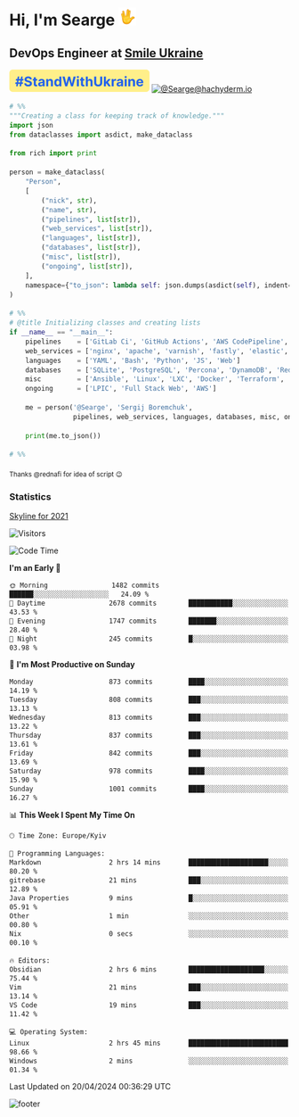 # Hi, I'm Searge <img src="images/vulcan.webp" style="display: inline-block; margin: 0; height: 2rem" alt="Vulcan salute" />

## DevOps Engineer at [Smile Ukraine](https://smile-ukraine.com/en)

[![Stand With Ukraine](https://raw.githubusercontent.com/vshymanskyy/StandWithUkraine/main/badges/StandWithUkraine.svg)](https://stand-with-ukraine.pp.ua)
<a rel="me" href="https://hachyderm.io/@Searge">![@Searge@hachyderm.io](https://img.shields.io/badge/-@Searge-%232B90D9?logo=mastodon&logoColor=white)</a>

```python
# %%
"""Creating a class for keeping track of knowledge."""
import json
from dataclasses import asdict, make_dataclass

from rich import print

person = make_dataclass(
    "Person",
    [
        ("nick", str),
        ("name", str),
        ("pipelines", list[str]),
        ("web_services", list[str]),
        ("languages", list[str]),
        ("databases", list[str]),
        ("misc", list[str]),
        ("ongoing", list[str]),
    ],
    namespace={"to_json": lambda self: json.dumps(asdict(self), indent=4)},
)

# %%
# @title Initializing classes and creating lists
if __name__ == "__main__":
    pipelines    = ['GitLab Ci', 'GitHub Actions', 'AWS CodePipeline', 'Jenkins']
    web_services = ['nginx', 'apache', 'varnish', 'fastly', 'elastic', 'solr']
    languages    = ['YAML', 'Bash', 'Python', 'JS', 'Web']
    databases    = ['SQLite', 'PostgreSQL', 'Percona', 'DynamoDB', 'Redis']
    misc         = ['Ansible', 'Linux', 'LXC', 'Docker', 'Terraform', 'AWS']
    ongoing      = ['LPIC', 'Full Stack Web', 'AWS']

    me = person('@Searge', 'Sergij Boremchuk',
                pipelines, web_services, languages, databases, misc, ongoing)

    print(me.to_json())

# %%

```

<sub>Thanks @rednafi for idea of script :wink:</sub>

### Statistics

[Skyline for 2021](https://skyline.github.com/Searge/2021)

![Visitors](https://komarev.com/ghpvc/?username=searge&label=Profile%20views&color=0e75b6&style=flat) 
<!--START_SECTION:waka-->
![Code Time](http://img.shields.io/badge/Code%20Time-2%2C455%20hrs%2023%20mins-blue)

**I'm an Early 🐤** 

```text
🌞 Morning                1482 commits        ██████░░░░░░░░░░░░░░░░░░░   24.09 % 
🌆 Daytime                2678 commits        ███████████░░░░░░░░░░░░░░   43.53 % 
🌃 Evening                1747 commits        ███████░░░░░░░░░░░░░░░░░░   28.40 % 
🌙 Night                  245 commits         █░░░░░░░░░░░░░░░░░░░░░░░░   03.98 % 
```
📅 **I'm Most Productive on Sunday** 

```text
Monday                   873 commits         ████░░░░░░░░░░░░░░░░░░░░░   14.19 % 
Tuesday                  808 commits         ███░░░░░░░░░░░░░░░░░░░░░░   13.13 % 
Wednesday                813 commits         ███░░░░░░░░░░░░░░░░░░░░░░   13.22 % 
Thursday                 837 commits         ███░░░░░░░░░░░░░░░░░░░░░░   13.61 % 
Friday                   842 commits         ███░░░░░░░░░░░░░░░░░░░░░░   13.69 % 
Saturday                 978 commits         ████░░░░░░░░░░░░░░░░░░░░░   15.90 % 
Sunday                   1001 commits        ████░░░░░░░░░░░░░░░░░░░░░   16.27 % 
```


📊 **This Week I Spent My Time On** 

```text
🕑︎ Time Zone: Europe/Kyiv

💬 Programming Languages: 
Markdown                 2 hrs 14 mins       ████████████████████░░░░░   80.20 % 
gitrebase                21 mins             ███░░░░░░░░░░░░░░░░░░░░░░   12.89 % 
Java Properties          9 mins              █░░░░░░░░░░░░░░░░░░░░░░░░   05.91 % 
Other                    1 min               ░░░░░░░░░░░░░░░░░░░░░░░░░   00.80 % 
Nix                      0 secs              ░░░░░░░░░░░░░░░░░░░░░░░░░   00.10 % 

🔥 Editors: 
Obsidian                 2 hrs 6 mins        ███████████████████░░░░░░   75.44 % 
Vim                      21 mins             ███░░░░░░░░░░░░░░░░░░░░░░   13.14 % 
VS Code                  19 mins             ███░░░░░░░░░░░░░░░░░░░░░░   11.42 % 

💻 Operating System: 
Linux                    2 hrs 45 mins       █████████████████████████   98.66 % 
Windows                  2 mins              ░░░░░░░░░░░░░░░░░░░░░░░░░   01.34 % 
```


 Last Updated on 20/04/2024 00:36:29 UTC
<!--END_SECTION:waka-->

![footer](https://capsule-render.vercel.app/api?type=waving&color=gradient&customColorList=14,21&height=82&section=footer)
